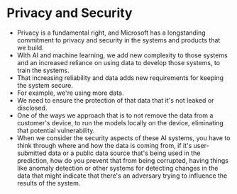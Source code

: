 # Privacy and Security

- Privacy is a fundamental right, and Microsoft has a longstanding commitment to privacy and security in the systems and products that we build.
- With AI and machine learning, we add new complexity to those systems and an increased reliance on using data to develop those systems, to train the systems.
- That increasing reliability and data adds new requirements for keeping the system secure.
- For example, we're using more data.
- We need to ensure the protection of that data that it's not leaked or disclosed.
- One of the ways we approach that is to not remove the data from a customer's device, to run the models locally on the device, eliminating that potential vulnerability.
- When we consider the security aspects of these AI systems, you have to think through where and how the data is coming from, if it's user-submitted data or a public data source that's being used in the prediction, how do you prevent that from being corrupted, having things like anomaly detection or other systems for detecting changes in the data that might indicate that there's an adversary trying to influence the results of the system.